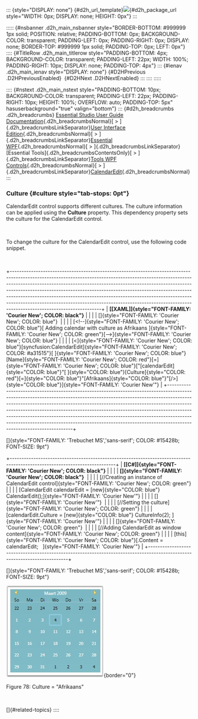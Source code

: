 ::: {style="DISPLAY: none"}
[](ms-xhelp:///?Id=d2h_url_template){#d2h_url_template}![](!package_url!){#d2h_package_url style="WIDTH: 0px; DISPLAY: none; HEIGHT: 0px"}
:::

::::: {#nsbanner .d2h_main_nsbanner style="BORDER-BOTTOM: #999999 1px solid; POSITION: relative; PADDING-BOTTOM: 0px; BACKGROUND-COLOR: transparent; PADDING-LEFT: 0px; PADDING-RIGHT: 0px; DISPLAY: none; BORDER-TOP: #999999 1px solid; PADDING-TOP: 0px; LEFT: 0px"}
:::: {#TitleRow .d2h_main_titlerow style="PADDING-BOTTOM: 4px; BACKGROUND-COLOR: transparent; PADDING-LEFT: 22px; WIDTH: 100%; PADDING-RIGHT: 10px; DISPLAY: none; PADDING-TOP: 4px"}
::: {#ienav .d2h_main_ienav style="DISPLAY: none"}
[](ms-xhelp:///?Id=cb6a774f-abd3-4e8d-a0f8-29efc13a8953){#D2HPrevious .D2HPreviousEnabled}  [](ms-xhelp:///?Id=217c5365-a824-4d28-89e3-79279a3eece4){#D2HNext .D2HNextEnabled}
:::
::::
:::::

:::: {#nstext .d2h_main_nstext style="PADDING-BOTTOM: 10px; BACKGROUND-COLOR: transparent; PADDING-LEFT: 22px; PADDING-RIGHT: 10px; HEIGHT: 100%; OVERFLOW: auto; PADDING-TOP: 5px" hasuserbackground="true" valign="bottom"}
::: {#d2h_breadcrumbs .d2h_breadcrumbs}
[Essential Studio User Guide Documentation](ms-xhelp:///?Id=12457748-09e3-4d74-a240-8e049cedf030){.d2h_breadcrumbsNormal}[ \> ]{.d2h_breadcrumbsLinkSeparator}[User Interface Edition](ms-xhelp:///?Id=c29296b7-531c-413b-a0ec-488ca1f7f669){.d2h_breadcrumbsNormal}[ \> ]{.d2h_breadcrumbsLinkSeparator}[Essential WPF](ms-xhelp:///?Id=7f4f82c5-151c-4262-94d0-75c4626c77bc){.d2h_breadcrumbsNormal}[ \> ]{.d2h_breadcrumbsLinkSeparator}[Essential Tools]{.d2h_breadcrumbsContentsOnly}[ \> ]{.d2h_breadcrumbsLinkSeparator}[Tools WPF Controls](ms-xhelp:///?Id=2ea58a12-9426-4a63-96b4-89eb80232c2c){.d2h_breadcrumbsNormal}[ \> ]{.d2h_breadcrumbsLinkSeparator}[CalendarEdit](ms-xhelp:///?Id=5d3ec42c-5002-4b8d-8fc2-6c8c0aa19ede){.d2h_breadcrumbsNormal}
:::

### Culture {#culture style="tab-stops: 0pt"}

CalendarEdit control supports different cultures. The culture information can be applied using the **Culture** property. This dependency property sets the culture for the CalendarEdit control.

 

To change the culture for the CalendarEdit control, use the following code snippet. 

 

+--------------------------------------------------------------------------------------------------------------------------------------------------------------------------------------------------------------------------------------------------------------------------------------------------------------------------------------------------------------------------------------------------------------------------------------------------------------------------------------------------------------------------+
| **[\[XAML\]]{style="FONT-FAMILY: 'Courier New'; COLOR: black"}**                                                                                                                                                                                                                                                                                                                                                                                                                                                         |
|                                                                                                                                                                                                                                                                                                                                                                                                                                                                                                                          |
| []{style="FONT-FAMILY: 'Courier New'; COLOR: blue"}                                                                                                                                                                                                                                                                                                                                                                                                                                                                      |
|                                                                                                                                                                                                                                                                                                                                                                                                                                                                                                                          |
| [\<!\--]{style="FONT-FAMILY: 'Courier New'; COLOR: blue"}[ Adding calendar with culture as Afrikaans ]{style="FONT-FAMILY: 'Courier New'; COLOR: green"}[\--\>]{style="FONT-FAMILY: 'Courier New'; COLOR: blue"}                                                                                                                                                                                                                                                                                                         |
|                                                                                                                                                                                                                                                                                                                                                                                                                                                                                                                          |
| [\<]{style="FONT-FAMILY: 'Courier New'; COLOR: blue"}[syncfusion:CalendarEdit]{style="FONT-FAMILY: 'Courier New'; COLOR: #a31515"}[ ]{style="FONT-FAMILY: 'Courier New'; COLOR: blue"}[Name]{style="FONT-FAMILY: 'Courier New'; COLOR: red"}[=]{style="FONT-FAMILY: 'Courier New'; COLOR: blue"}[\"[calendarEdit]{style="COLOR: blue"}\"[ ]{style="COLOR: blue"}[Culture]{style="COLOR: red"}[=]{style="COLOR: blue"}\"[Afrikaans]{style="COLOR: blue"}\"[/\>]{style="COLOR: blue"}]{style="FONT-FAMILY: 'Courier New'"} |
+--------------------------------------------------------------------------------------------------------------------------------------------------------------------------------------------------------------------------------------------------------------------------------------------------------------------------------------------------------------------------------------------------------------------------------------------------------------------------------------------------------------------------+

[]{style="FONT-FAMILY: 'Trebuchet MS','sans-serif'; COLOR: #15428b; FONT-SIZE: 9pt"} 

+--------------------------------------------------------------------------------------------------------------------------+
| **[\[C#\]]{style="FONT-FAMILY: 'Courier New'; COLOR: black"}**                                                           |
|                                                                                                                          |
| **[]{style="FONT-FAMILY: 'Courier New'; COLOR: black"}**                                                                 |
|                                                                                                                          |
| [//Creating an instance of CalendarEdit control]{style="FONT-FAMILY: 'Courier New'; COLOR: green"}                       |
|                                                                                                                          |
| [CalendarEdit calendarEdit = [new]{style="COLOR: blue"} CalendarEdit();]{style="FONT-FAMILY: 'Courier New'"}             |
|                                                                                                                          |
| []{style="FONT-FAMILY: 'Courier New'"}                                                                                   |
|                                                                                                                          |
| [//Setting the culture]{style="FONT-FAMILY: 'Courier New'; COLOR: green"}                                                |
|                                                                                                                          |
| [calendarEdit.Culture = [new]{style="COLOR: blue"} CultureInfo(2); ]{style="FONT-FAMILY: 'Courier New'"}                 |
|                                                                                                                          |
| []{style="FONT-FAMILY: 'Courier New'; COLOR: green"}                                                                     |
|                                                                                                                          |
| [//Adding CalendarEdit as window content]{style="FONT-FAMILY: 'Courier New'; COLOR: green"}                              |
|                                                                                                                          |
| [this]{style="FONT-FAMILY: 'Courier New'; COLOR: blue"}[.Content = calendarEdit;   ]{style="FONT-FAMILY: 'Courier New'"} |
+--------------------------------------------------------------------------------------------------------------------------+

[]{style="FONT-FAMILY: 'Trebuchet MS','sans-serif'; COLOR: #15428b; FONT-SIZE: 9pt"} 

![](ImagesExt/image30_82.jpg){border="0"}

Figure 78: Culture = \"Afrikaans\"

 

[]{#related-topics}
::::
